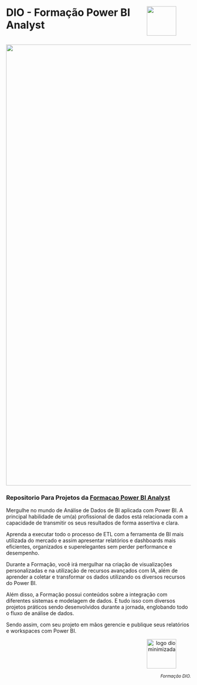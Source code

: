 <div>
  <figure>
    <img src="https://hermes.dio.me/tracks/b9b2973e-b2be-4bf0-b6b2-57a6c8354a95.png" class="logo" width="80" align="right">
  </figure>
  <h1>DIO - Formação Power BI Analyst</h1>
  <br>
</div>
<div align="center">
  <img src="https://smartstore.com/media/1959/content/1959.jpg" width=1200>
</div>
<div>
  <h3>Repositorio Para Projetos da <a href="https://web.dio.me/track/formacao-power-bi-analyst?tab=about">Formacao Power BI Analyst</a></h3>
  <p>Mergulhe no mundo de Análise de Dados de BI aplicada com Power BI. A principal habilidade de um(a) profissional de dados está relacionada com a capacidade de transmitir os seus resultados de forma assertiva e clara.</p>
  <p>Aprenda a executar todo o processo de ETL com a ferramenta de BI mais utilizada do mercado e assim apresentar relatórios e dashboards mais eficientes, organizados e superelegantes sem perder performance e desempenho.</p>
  <p>Durante a Formação, você irá mergulhar na criação de visualizações personalizadas e na utilização de recursos avançados com IA, além de aprender a coletar e transformar os dados utilizando os diversos recursos do Power BI.</p> 
  <p>Além disso, a Formação possui conteúdos sobre a integração com diferentes sistemas e modelagem de dados. E tudo isso com diversos projetos práticos sendo desenvolvidos durante a jornada, englobando todo o fluxo de análise de dados.</p>
  <p>Sendo assim, com seu projeto em mãos gerencie e publique seus relatórios e workspaces com Power BI.</p>
</div>
<footer>
  <div class="logotipo" align="right">
    <figure>
      <img src="https://hermes.digitalinnovation.one/assets/diome/logo-minimized.png" alt="logo dio minimizada" class="sc-TRNrF kCkrow" width="80">
    </figure>
  </div>
  <div class="small-subtitle" align="right">
    <p><small><i>Formação DIO.</i></small></p>
  </div>
</footer>
